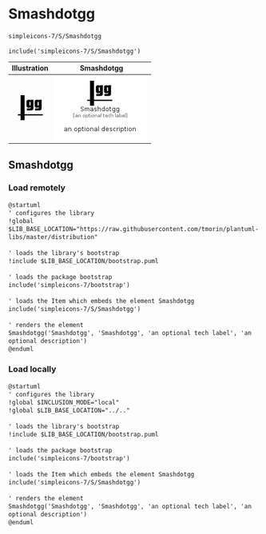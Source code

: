 # Smashdotgg


```text
simpleicons-7/S/Smashdotgg
```

```text
include('simpleicons-7/S/Smashdotgg')
```



| Illustration | Smashdotgg |
| :---: | :---: |
| ![illustration for Illustration](../../simpleicons-7/S/Smashdotgg.png) | ![illustration for Smashdotgg](../../simpleicons-7/S/Smashdotgg.Local.png) |




## Smashdotgg

### Load remotely
```plantuml
@startuml
' configures the library
!global $LIB_BASE_LOCATION="https://raw.githubusercontent.com/tmorin/plantuml-libs/master/distribution"

' loads the library's bootstrap
!include $LIB_BASE_LOCATION/bootstrap.puml

' loads the package bootstrap
include('simpleicons-7/bootstrap')

' loads the Item which embeds the element Smashdotgg
include('simpleicons-7/S/Smashdotgg')

' renders the element
Smashdotgg('Smashdotgg', 'Smashdotgg', 'an optional tech label', 'an optional description')
@enduml
```

### Load locally
```plantuml
@startuml
' configures the library
!global $INCLUSION_MODE="local"
!global $LIB_BASE_LOCATION="../.."

' loads the library's bootstrap
!include $LIB_BASE_LOCATION/bootstrap.puml

' loads the package bootstrap
include('simpleicons-7/bootstrap')

' loads the Item which embeds the element Smashdotgg
include('simpleicons-7/S/Smashdotgg')

' renders the element
Smashdotgg('Smashdotgg', 'Smashdotgg', 'an optional tech label', 'an optional description')
@enduml
```

